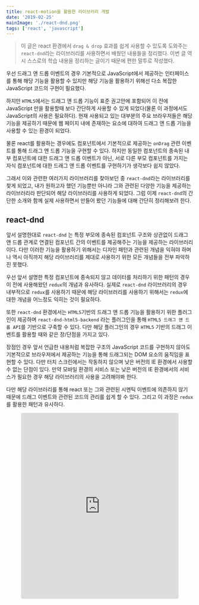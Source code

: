 ```yaml
---
title: react-motion을 활용한 라이브러리 개발
date: '2019-02-25'
mainImage: './react-dnd.png'
tags: ['react', 'javascript']
---
```


> 이 글은 react 환경에서 `drag & drop` 효과를 쉽게 사용할 수 있도록 도와주는 `react-dnd`라는 라이브러리를 사용하면서 배웠던 내용들을 정리했다. 이번 글 역시 스스로의 학습 내용을 정리하는 글이기 때문에 편한 말투로 작성했다.<!-- end -->

우선 드래그 앤 드롭 이벤트의 경우 기본적으로 JavaScript에서 제공하는 인터페이스를 통해 해당 기능을 활용할 수 있지만 해당 기능을 활용하기 위해선 다소 복잡한 JavaScript 코드의 구현이 필요했다.

하지만 `HTML5`에서는 드래그 앤 드롭 기능이 표준 권고안에 포함되어 이 전에 JavaScript 만을 활용할때 보다 간단하게 사용할 수 있게 되었다(물론 이 과정에서도 JavaScript의 사용은 필요하다). 현재 사용되고 있는 대부분의 주요 브라우저들은 해당 기능을 제공하기 때문에 웹 페이지 내에 존재하는 요소에 대하여 드래그 앤 드롭 기능을 사용할 수 있는 환경이 되었다.

물론 react를 활용하는 경우에도 컴포넌트에서 기본적으로 제공하는 `onDrag` 관련 이벤트를 통해 드래그 앤 드롭 기능을 구현할 수 있다. 하지만 동일한 컴포넌트의 종속된 내부 컴포넌트에 대한 드래그 앤 드롭 이벤트가 아닌, 서로 다른 부모 컴포넌트를 가지는 자식 컴포넌트에 대한 드래그 앤 드롭 이벤트를 구현하기가 생각보다 쉽지 않았다.

그래서 이와 관련한 여러가지 라이브러리를 찾아보던 중 `react-dnd`라는 라이브러리를 찾게 되었고, 내가 원하고자 했던 기능뿐만 아니라 그와 관련된 다양한 기능을 제공하는 라이브러리라 판단되어 해당 라이브러리를 사용하게 되었다. 그럼 이제 `react-dnd`의 간단한 소개와 함께 실제 사용하면서 만들어 봤던 기능들에 대해 간단히 정리해보려 한다.

## react-dnd

앞서 설명한대로 `react-dnd` 는 특정 부모에 종속된 컴포넌트 구조와 상관없이 드래그 앤 드롭 관계로 연결된 컴포넌트 간의 이벤트를 제공해주는 기능을 제공하는 라이브러리이다. 다만 이러한 기능을 활용하기 위해서는 디자인 패턴과 관련된 개념을 익혀야 하며 나 역시 아직까지 해당 라이브러리를 제대로 사용하기 위한 모든 개념들을 전부 파악하진 못했다.

우선 앞서 설명한 특정 컴포넌트에 종속되지 않고 데이터를 처리하기 위한 패턴의 경우 이 전에 사용해왔던 `redux`의 개념과 유사하다. 실제로 `react-dnd` 라이브러리의 경우 내부적으로 `redux`를 사용하기 때문에 해당 라이브러리를 사용하기 위해서는 `redux`에 대한 개념을 어느정도 익히는 것이 필요하다.

또한 `react-dnd` 환경에서는 `HTML5`기반의 드래그 앤 드롭 기능을 활용하기 위한 플러그인이 제공하며 `react-dnd-html5-backend` 라는 플러그인을 통해 `HTML5 드래그 앤 드롭 API`를 기반으로 구축할 수 있다. 다만 해당 플러그인의 경우 `HTML5` 기반의 드래그 이벤트를 활용할 때와 같은 장/단점을 가지고 있다.

장점인 경우 앞서 언급한 내용처럼 복잡한 구조의 JavaScript 코드를 구현하지 않아도 기본적으로 브라우저에서 제공하는 기능을 통해 드래그되는 DOM 요소의 움직임을 표현할 수 있다. 다만 터치 스크린에서는 작동하지 않으며 낮은 버전의 IE 환경에서 사용할 수 없는 단점이 있다. 만약 모바일 환경의 서비스 또는 낮은 버전의 IE 환경에서의 서비스가 필요한 경우 해당 라이브러리의 사용을 고려해야봐 한다.

다만 해당 라이브러리를 통해 react 또는 그와 관련된 시멘틱 이벤트에 의존하지 않기 때문에 드래그 이벤트와 관련된 코드의 관리를 쉽게 할 수 있다. 그리고 이 과정은 `redux`를 활용한 패턴과 유사하다.

<figure>
  <iframe src="https://codesandbox.io/embed/zkkx7nvrnl?fontsize=14" style="width:100%; height:500px; border:0; border-radius: 4px; overflow:hidden;" sandbox="allow-modals allow-forms allow-popups allow-scripts allow-same-origin"></iframe>
</figure>
